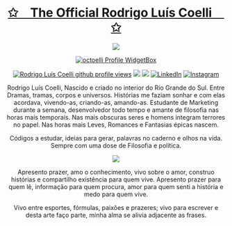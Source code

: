 <!--
 Inicio da mensagem bem vindo, com a frase estática
 -->

<p align="center"><a href="https://bio.link/coelli/">
    <h1 align="center">✩&emsp;The Official Rodrigo Luís Coelli&emsp;✩</h1>
</p></a>

<!-- 
Inicio da mensagem bem vindo, com a frase animada.
Fonte: https://readme-typing-svg.herokuapp.com
-->
<p align="center"><a href="https://bio.link/coelli/">
    <img src="https://readme-typing-svg.herokuapp.com/?lines=Bem+vind@+ao+meu+Gitperfil!;Visite+minha+bio+clicando+aqui!&font=sofia%20pro&%color=%fff&center=true&width=400&height=100">
</p></a>

<!--
 
**rodrigocoelli/rodrigocoelli** is a ✨ _special_ ✨ repository because its `README.md` (this file) appears on your GitHub profile.

Here are some ideas to get you started:

- 🔭 I’m currently working on ...
- 🌱 I’m currently learning ...
- 👯 I’m looking to collaborate on ...
- 🤔 I’m looking for help with ...
- 💬 Ask me about ...
- 📫 How to reach me: ...
- 😄 Pronouns: ...
- ⚡ Fun fact: ...
-->

<!--
 Inicio dos trabalhos com widgebox.
Vou usar o comando "href" para lincar as imagens para o github, para não deixar a imagem abrir em um endereço genérico.

Fonte:  https://github.com/Jurredr/github-widgetbox
        https://github.com/antonkomarev/github-profile-views-counter
        https://streak-stats.demolab.com/demo/
        https://github.com/Platane/snk
-->

<div>
  <a href="https://bio.link/coelli/">
  <div  align="center"> 

<a href="https://bio.link/coelli/"><img src="https://github-widgetbox.vercel.app/api/profile?username=octoelli&amp;theme=darkmode&amp;data=followers,repositories,stars,commits" alt="octoelli Profile WidgetBox"></a></a>

<a href="https://www.github.com/octoelli"><img src="https://komarev.com/ghpvc/?username=octoelli&style=for-the-badge&color=161c1c&label=👁+PROFILE+VIEWS" alt="Rodrigo Luís Coelli github profile views" /></a>
<a href="https://www.linux.org"><img src="https://img.shields.io/badge/OS-Linux-e06c75?style=for-the-badge&logoColor=00c6ff&logo=linux&color=161c1c" /></a>
<a href="https://archlinux.org"><img src="https://img.shields.io/badge/DISTRO-Arch-56b6c2?style=for-the-badge&logo=arch-linux&logoColor=00c6ff&color=161c1c" /></a>
[![LinkedIn](https://img.shields.io/badge/LinkedIn-0077B5?style=for-the-badge&logo=linkedin&logoColor=white)](https://www.linkedin.com/in/rodrigocoelli/)
[![Instagram](https://img.shields.io/badge/-Instagram-%23E4405F?style=for-the-badge&logo=instagram&logoColor=white)](https://www.instagram.com/rodrigo.coelli/)

<p id="bio" class="description"><span style="color:#000000;">

Rodrigo Luís Coelli, Nascido e criado no interior do Rio Grande do Sul. Entre Dramas, tramas, corpos e universos. Histórias me faziam sonhar e com elas acordava, vivendo-as, criando-as, amando-as. Estudante de Marketing durante a semana, desenvolvedor todo tempo e amante de filosofia nas horas mais temporais. Nas mais obscuras seres e homens integram terrores no papel. Nas horas mais Leves, Romances e Fantasias épicas nascem.
</span></p>
<p class="description"><span style="color:#000000;">

Códigos a estudar, ideias para gerar, palavras no caderno e olhos na vida. Sempre com uma dose de Filosofia e política.
</span></p>
<a href="https://bio.link/coelli/">
<p><img src="https://2.gravatar.com/userimage/253563359/4ec2ee0477e4d708bb8532beff9f3cae?size=300" /></p>
</a>
<p class="description"><span style="color:#000000;">

Apresento prazer, amo o conhecimento, vivo sobre o amor, construo histórias e compartilho existência para quem vive. Apresento prazer para quem lê, informação para quem procura, amor para quem senti a história e medo para quem vive.
</span></p>
<p class="description"><span style="color:#000000;">

Vivo entre esportes, fórmulas, paixões e prazeres; vivo para escrever e desta arte faço parte, minha alma se alivia adjacente as frases.
</span></p>
<p>&nbsp;</p>







</div>
    </div>

<!-- 
Fique a vontade para reproduzir, editar e contribuir com os widgets.
Mas deixe a fonte do original, caso algum amiguinho necessite de ajuda.
-->
